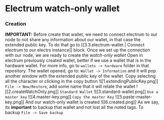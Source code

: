 # Electrum watch-only wallet
### Creation
**IMPORTANT:** Before create that wallet, we need to connect electrum to our node to not share any information about our wallet, in that case the extended public key. To do that go to [[3.3.electrum-wallet | Connect electrum to our electrs instance]] block. Once we set up the connection with our node, we are ready to create the *watch-only wallet*
Open in electrum previously created wallet, better if we use a wallet that is in the hardware wallet. For more info, go to `wallets -> hardware` folder in that repository. The wallet opened, go to:
`Wallet -> Information` and it will pop another window with the extended public key of the wallet. Copy selecting all the character or clicking in the copy button
![[1.extendingPublicKey.png]]
`File -> New/Restore`, add some name that it will relate the wallet
![[2.createWatchOnly.png]]
`Standard Wallet`
![[3.standard-wallet.png]]
`Use a master key`
![[4.master-key.png]]
`Copy the master Key`
![[5.paste-master-key.png]]
And our watch-only wallet is created
![[6.created.png]]
As we say, its **important** to backup that wallet and not lost all the noted tags. To backup `File -> Save backup`
